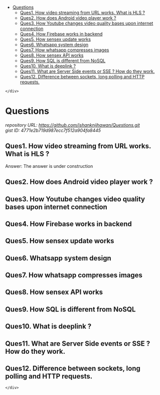 <!DOCTYPE html>
<html>

<head>
  <meta charset="utf-8">
  <meta name="viewport" content="width=device-width, initial-scale=1.0">
  <title>Questions</title>
  <link rel="stylesheet" href="https://stackedit.io/style.css" />
</head>

<body class="stackedit">
  <div class="stackedit__left">
    <div class="stackedit__toc">
      
<ul>
<li><a href="#questions">Questions</a>
<ul>
<li><a href="#ques1.-how-video-streaming-from-url-works.-what-is-hls-">Ques1. How video streaming from URL works. What is HLS ?</a></li>
<li><a href="#ques2.-how-does-android-video-player-work-">Ques2. How does Android video player work ?</a></li>
<li><a href="#ques3.-how-youtube-changes-video-quality-bases-upon-internet-connection">Ques3. How Youtube changes video quality bases upon internet connection</a></li>
<li><a href="#ques4.-how-firebase-works-in-backend">Ques4. How Firebase works in backend</a></li>
<li><a href="#ques5.-how-sensex-update-works">Ques5. How sensex update works</a></li>
<li><a href="#ques6.-whatsapp-system-design">Ques6. Whatsapp system design</a></li>
<li><a href="#ques7.-how-whatsapp-compresses-images">Ques7. How whatsapp compresses images</a></li>
<li><a href="#ques8.-how-sensex-api-works">Ques8. How sensex API works</a></li>
<li><a href="#ques9.-how-sql-is-different-from-nosql">Ques9. How SQL is different from NoSQL</a></li>
<li><a href="#ques10.-what-is-deeplink-">Ques10. What is deeplink ?</a></li>
<li><a href="#ques11.-what-are-server-side-events-or-sse--how-do-they-work.">Ques11. What are Server Side events or SSE ? How do they work.</a></li>
<li><a href="#ques12.-difference-between-sockets-long-polling-and-http-requests.">Ques12. Difference between sockets, long polling and HTTP requests.</a></li>
</ul>
</li>
</ul>

    </div>
  </div>
  <div class="stackedit__right">
    <div class="stackedit__html">
      <h1 id="questions">Questions</h1>
<p><em>repository URL: <a href="https://github.com/ishanknijhawan/Questions.git">https://github.com/ishanknijhawan/Questions.git</a></em><br>
<em>gist ID: 4771e2b719d987ecc7f512a904fa8445</em></p>
<h2 id="ques1.-how-video-streaming-from-url-works.-what-is-hls-">Ques1. How video streaming from URL works. What is HLS ?</h2>
<p>Answer: The answer is under construction</p>
<h2 id="ques2.-how-does-android-video-player-work-">Ques2. How does Android video player work ?</h2>
<h2 id="ques3.-how-youtube-changes-video-quality-bases-upon-internet-connection">Ques3. How Youtube changes video quality bases upon internet connection</h2>
<h2 id="ques4.-how-firebase-works-in-backend">Ques4. How Firebase works in backend</h2>
<h2 id="ques5.-how-sensex-update-works">Ques5. How sensex update works</h2>
<h2 id="ques6.-whatsapp-system-design">Ques6. Whatsapp system design</h2>
<h2 id="ques7.-how-whatsapp-compresses-images">Ques7. How whatsapp compresses images</h2>
<h2 id="ques8.-how-sensex-api-works">Ques8. How sensex API works</h2>
<h2 id="ques9.-how-sql-is-different-from-nosql">Ques9. How SQL is different from NoSQL</h2>
<h2 id="ques10.-what-is-deeplink-">Ques10. What is deeplink ?</h2>
<h2 id="ques11.-what-are-server-side-events-or-sse--how-do-they-work.">Ques11. What are Server Side events or SSE ? How do they work.</h2>
<h2 id="ques12.-difference-between-sockets-long-polling-and-http-requests.">Ques12. Difference between sockets, long polling and HTTP requests.</h2>

    </div>
  </div>
</body>

</html>
